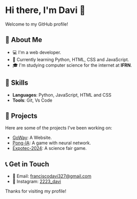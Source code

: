 # Hi there, I'm Davi 👋

Welcome to my GitHub profile!

## 🔭 About Me

- 💻 I'm a web developer.
- 🌱 Currently learning Python, HTML, CSS and JavaScript.
- 🎓 I'm studying computer science for the internet at **IFRN**.

## 🚀 Skills

- **Languages**: Python, JavaScript, HTML and CSS
- **Tools**: Git, Vs Code

## 📂 Projects

Here are some of the projects I've been working on:

- [GoWay](https://github.com/Davi-1903/GoWay): A Website.
- [Pong-IA](https://github.com/Davi-1903/Pong-IA): A game with neural network.
- [Expotec-2024](https://github.com/Davi-1903/Expotec-2024): A science fair game.

## 📞 Get in Touch

- 📧 Email: [franciscodavi327@gmail.com](franciscodavi327@gmail.com)
- 📸 Instagram: [2223_davi](https://www.instagram.com/2223_davi/)

Thanks for visiting my profile!

<!---
Davi-1903/Davi-1903 is a ✨ special ✨ repository because its `README.md` (this file) appears on your GitHub profile.
You can click the Preview link to take a look at your changes.
--->
